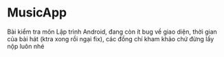 # MusicApp
Bài kiểm tra môn Lập trình Android, đang còn ít bug về giao diện, thời gian của bài hát (ktra xong rồi ngại fix), các đồng chí kham khảo chứ đừng lấy nộp luôn nhé 
